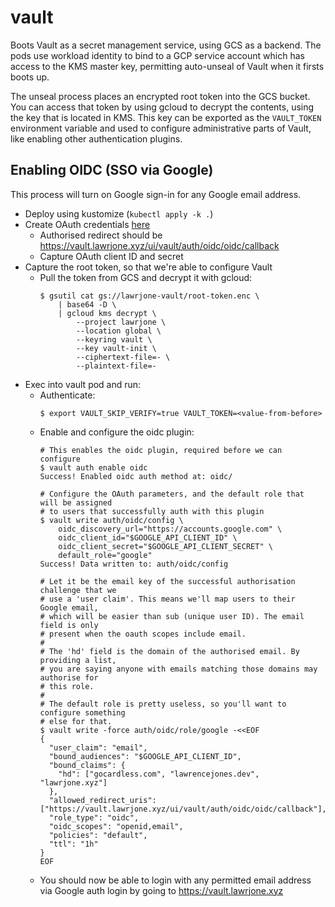 # vault

Boots Vault as a secret management service, using GCS as a backend. The pods use
workload identity to bind to a GCP service account which has access to the KMS
master key, permitting auto-unseal of Vault when it firsts boots up.

The unseal process places an encrypted root token into the GCS bucket. You can
access that token by using gcloud to decrypt the contents, using the key that is
located in KMS. This key can be exported as the `VAULT_TOKEN` environment
variable and used to configure administrative parts of Vault, like enabling
other authentication plugins.

## Enabling OIDC (SSO via Google)

This process will turn on Google sign-in for any Google email address.

- Deploy using kustomize (`kubectl apply -k .`)
- Create OAuth credentials [here](https://console.cloud.google.com/apis/credentials?authuser=1&folder)
  - Authorised redirect should be https://vault.lawrjone.xyz/ui/vault/auth/oidc/oidc/callback
  - Capture OAuth client ID and secret
- Capture the root token, so that we're able to configure Vault
  - Pull the token from GCS and decrypt it with gcloud:
    ```console
    $ gsutil cat gs://lawrjone-vault/root-token.enc \
        | base64 -D \
        | gcloud kms decrypt \
            --project lawrjone \
            --location global \
            --keyring vault \
            --key vault-init \
            --ciphertext-file=- \
            --plaintext-file=-
    ```
- Exec into vault pod and run:
  - Authenticate:
    ```console
    $ export VAULT_SKIP_VERIFY=true VAULT_TOKEN=<value-from-before>
    ```
  - Enable and configure the oidc plugin:
    ```console
    # This enables the oidc plugin, required before we can configure
    $ vault auth enable oidc
    Success! Enabled oidc auth method at: oidc/

    # Configure the OAuth parameters, and the default role that will be assigned
    # to users that successfully auth with this plugin
    $ vault write auth/oidc/config \
        oidc_discovery_url="https://accounts.google.com" \
        oidc_client_id="$GOOGLE_API_CLIENT_ID" \
        oidc_client_secret="$GOOGLE_API_CLIENT_SECRET" \
        default_role="google"
    Success! Data written to: auth/oidc/config

    # Let it be the email key of the successful authorisation challenge that we
    # use a 'user claim'. This means we'll map users to their Google email,
    # which will be easier than sub (unique user ID). The email field is only
    # present when the oauth scopes include email.
    #
    # The 'hd' field is the domain of the authorised email. By providing a list,
    # you are saying anyone with emails matching those domains may authorise for
    # this role.
    #
    # The default role is pretty useless, so you'll want to configure something
    # else for that.
    $ vault write -force auth/oidc/role/google -<<EOF
    {
      "user_claim": "email",
      "bound_audiences": "$GOOGLE_API_CLIENT_ID",
      "bound_claims": {
        "hd": ["gocardless.com", "lawrencejones.dev", "lawrjone.xyz"]
      },
      "allowed_redirect_uris": ["https://vault.lawrjone.xyz/ui/vault/auth/oidc/oidc/callback"],
      "role_type": "oidc",
      "oidc_scopes": "openid,email",
      "policies": "default",
      "ttl": "1h"
    }
    EOF
    ```
  - You should now be able to login with any permitted email address via Google
    auth login by going to https://vault.lawrjone.xyz
